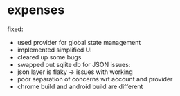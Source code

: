 # expenses

fixed:
  - used provider for global state management
  - implemented simplified UI
  - cleared up some bugs
  - swapped out sqlite db for JSON
issues:
  - json layer is flaky -> issues with working
  - poor separation of concerns wrt account and provider
  - chrome build and android build are different
